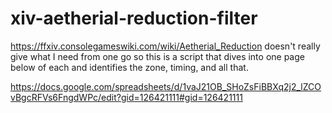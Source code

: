 # xiv-aetherial-reduction-filter

https://ffxiv.consolegameswiki.com/wiki/Aetherial_Reduction doesn't really give what I need from one go so this is a script that dives into one page below of each and identifies the zone, timing, and all that.

https://docs.google.com/spreadsheets/d/1vaJ21OB_SHoZsFiBBXq2j2_lZCOvBgcRFVs6FngdWPc/edit?gid=126421111#gid=126421111
